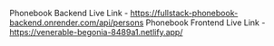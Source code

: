 Phonebook Backend Live Link - https://fullstack-phonebook-backend.onrender.com/api/persons
Phonebook Frontend Live Link - https://venerable-begonia-8489a1.netlify.app/